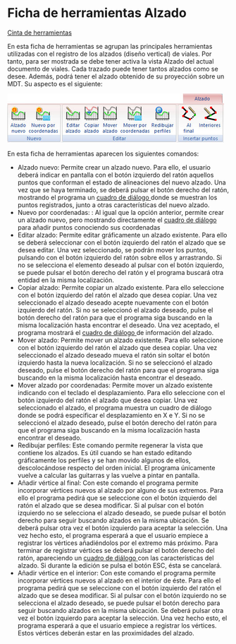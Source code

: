 # Ficha de herramientas Alzado

[Cinta de herramientas](../untitled-12/)

En esta ficha de herramientas se agrupan las principales herramientas utilizadas con el registro de los alzados \(diseño vertical\) de viales. Por tanto, para ser mostrada se debe tener activa la vista Alzado del actual documento de viales. Cada trazado puede tener tantos alzados como se desee. Además, podrá tener el alzado obtenido de su proyección sobre un MDT. Su aspecto es el siguiente:

![](../../.gitbook/assets/ficha-de-herramientas-alzado.jpg)

En esta ficha de herramientas aparecen los siguientes comandos:

* Alzado nuevo: Permite crear un alzado nuevo. Para ello, el usuario deberá indicar en pantalla con el botón izquierdo del ratón aquellos puntos que conforman el estado de alineaciones del nuevo alzado. Una vez que se haya terminado, se deberá pulsar el botón derecho del ratón, mostrando el programa un [cuadro de diálogo ](../untitled-288/alzado/untitled-53/)donde se muestran los puntos registrados, junto a otras características del nuevo alzado.
* Nuevo por coordenadas: : Al igual que la opción anterior, permite crear un alzado nuevo, pero mostrando directamente el [cuadro de diálogo](Cuadro%20de%20dialogo%20Calcular%20Alzado%20Nuevo.htm) para añadir puntos conociendo sus coordenadas
* Editar alzado: Permite editar gráficamente un alzado existente. Para ello se deberá seleccionar con el botón izquierdo del ratón el alzado que se desea editar. Una vez seleccionado, se podrán mover los puntos, pulsando con el botón izquierdo del ratón sobre ellos y arrastrando. Si no se selecciona el elemento deseado al pulsar con el botón izquierdo, se puede pulsar el botón derecho del ratón y el programa buscará otra entidad en la misma localización.
* Copiar alzado: Permite copiar un alzado existente. Para ello seleccione con el botón izquierdo del ratón el alzado que desea copiar. Una vez seleccionado el alzado deseado acepte nuevamente con el botón izquierdo del ratón. Si no se seleccionó el alzado deseado, pulse el botón derecho del ratón para que el programa siga buscando en la misma localización hasta encontrar el deseado. Una vez aceptado, el programa mostrará el [cuadro de diálogo ](../untitled-288/alzado/untitled-53/)de información del alzado.
* Mover alzado: Permite mover un alzado existente. Para ello seleccione con el botón izquierdo del ratón el alzado que desea copiar. Una vez seleccionado el alzado deseado mueva el ratón sin soltar el botón izquierdo hasta la nueva localización. Si no se seleccionó el alzado deseado, pulse el botón derecho del ratón para que el programa siga buscando en la misma localización hasta encontrar el deseado.
* Mover alzado por coordenadas: Permite mover un alzado existente indicando con el teclado el desplazamiento. Para ello seleccione con el botón izquierdo del ratón el alzado que desea copiar. Una vez seleccionado el alzado, el programa muestra un cuadro de diálogo donde se podrá especificar el desplazamiento en X e Y. Si no se seleccionó el alzado deseado, pulse el botón derecho del ratón para que el programa siga buscando en la misma localización hasta encontrar el deseado.
* Redibujar perfiles: Este comando permite regenerar la vista que contiene los alzados. Es útil cuando se han estado editando gráficamente los perfiles y se han movido algunos de ellos, descolocándose respecto del orden inicial. El programa únicamente vuelve a calcular las guitarras y las vuelve a pintar en pantalla.
* Añadir vértice al final: Con este comando el programa permite incorporar vértices nuevos al alzado por alguno de sus extremos. Para ello el programa pedirá que se seleccione con el botón izquierdo del ratón el alzado que se desea modificar. Si al pulsar con el botón izquierdo no se selecciona el alzado deseado, se puede pulsar el botón derecho para seguir buscando alzados en la misma ubicación. Se deberá pulsar otra vez el botón izquierdo para aceptar la selección. Una vez hecho esto, el programa esperará a que el usuario empiece a registrar los vértices añadiéndolos por el extremo más próximo. Para terminar de registrar vértices se deberá pulsar el botón derecho del ratón, apareciendo un [cuadro de diálogo ](../untitled-288/alzado/untitled-53/)con las características del alzado. Si durante la edición se pulsa el botón ESC, ésta se cancelará.
* Añadir vértice en el interior: Con este comando el programa permite incorporar vértices nuevos al alzado en el interior de éste. Para ello el programa pedirá que se seleccione con el botón izquierdo del ratón el alzado que se desea modificar. Si al pulsar con el botón izquierdo no se selecciona el alzado deseado, se puede pulsar el botón derecho para seguir buscando alzados en la misma ubicación. Se deberá pulsar otra vez el botón izquierdo para aceptar la selección. Una vez hecho esto, el programa esperará a que el usuario empiece a registrar los vértices. Estos vértices deberán estar en las proximidades del alzado.

